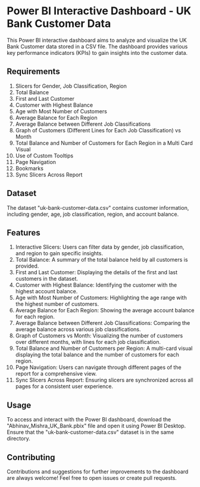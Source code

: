 
# Power BI Interactive Dashboard - UK Bank Customer Data

This Power BI interactive dashboard aims to analyze and visualize the UK Bank Customer data stored in a CSV file. The dashboard provides various key performance indicators (KPIs) to gain insights into the customer data.

## Requirements

1. Slicers for Gender, Job Classification, Region
2. Total Balance
3. First and Last Customer
4. Customer with Highest Balance
5. Age with Most Number of Customers
6. Average Balance for Each Region
7. Average Balance between Different Job Classifications
8. Graph of Customers (Different Lines for Each Job Classification) vs Month
9. Total Balance and Number of Customers for Each Region in a Multi Card Visual
10. Use of Custom Tooltips
11. Page Navigation
12. Bookmarks
13. Sync Slicers Across Report

## Dataset

The dataset "uk-bank-customer-data.csv" contains customer information, including gender, age, job classification, region, and account balance.

## Features

1. Interactive Slicers: Users can filter data by gender, job classification, and region to gain specific insights.
2. Total Balance: A summary of the total balance held by all customers is provided.
3. First and Last Customer: Displaying the details of the first and last customers in the dataset.
4. Customer with Highest Balance: Identifying the customer with the highest account balance.
5. Age with Most Number of Customers: Highlighting the age range with the highest number of customers.
6. Average Balance for Each Region: Showing the average account balance for each region.
7. Average Balance between Different Job Classifications: Comparing the average balance across various job classifications.
8. Graph of Customers vs Month: Visualizing the number of customers over different months, with lines for each job classification.
9. Total Balance and Number of Customers per Region: A multi-card visual displaying the total balance and the number of customers for each region.
10. Page Navigation: Users can navigate through different pages of the report for a comprehensive view.
11. Sync Slicers Across Report: Ensuring slicers are synchronized across all pages for a consistent user experience.

## Usage

To access and interact with the Power BI dashboard, download the "Abhinav_Mishra_UK_Bank.pbix" file and open it using Power BI Desktop. Ensure that the "uk-bank-customer-data.csv" dataset is in the same directory.

## Contributing

Contributions and suggestions for further improvements to the dashboard are always welcome! Feel free to open issues or create pull requests.


